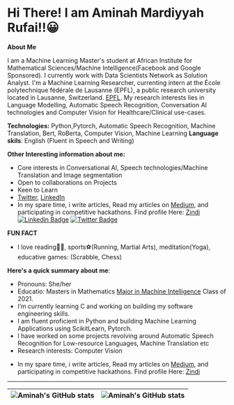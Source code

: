 # Hi There! I am Aminah Mardiyyah Rufai!!😀


**About Me**

 I am a Machine Learning Master's student at African Institute for Mathematical Sciences/Machine Intelligence(Facebook and Google Sponsored). I currently work with Data Scientists Network as Solution Analyst. 
I'm a Machine Learning Researcher, currenting intern at the École polytechnique fédérale de Lausanne (EPFL), a public research university located in Lausanne, Switzerland. [EPFL](https://www.epfl.ch/en/). My research interests lies in Language Modelling, Automatic Speech Recognition, Conversation AI technologies and Computer Vision for Healthcare/Clinical use-cases.

__Technologies:__ Python,Pytorch, Automatic Speech Recognition, Machine Translation, Bert, RoBerta, Computer Vision, Machine Learning
__Language skils__: English (Fluent in Speech and Writing)

__Other Interesting information about me:__

* Core interests in Conversational AI, Speech technologies/Machine Translation and Image segmentation
* Open to collaborations on Projects
* Keen to Learn
* [Twitter](http://twitter.com/@diyyah92), [LinkedIn](http://linkedin.com/in/aminah-mardiyyah-rufa-i)
* In my spare time, i write articles, Read my articles on [Medium](http://medium.com/@mardiyyah), and participating in competitive hackathons. Find profile Here: [Zindi](https://zindi.africa/users/Mardiyyah)
 [![Linkedin Badge](https://img.shields.io/badge/-aminah-mardiyyah-rufa-i-blue?style=for-the-badge&logo=Linkedin&logoColor=white&link=https://www.linkedin.com/in/aminah-mardiyyah-rufa-i)](https://www.linkedin.com/in/iambolajiayo) [![Twitter Badge](https://img.shields.io/badge/-@diyyah92-1ca0f1?style=for-the-badge&logo=twitter&logoColor=white&link=https://twitter.com/diyyah92)](https://twitter.com/diyyah92)


__FUN FACT__
* I love reading📘📘, sports⚽(Running, Martial Arts), meditation(Yoga), educative games: (Scrabble, Chess)


**Here's a quick summary about me**:

- Pronouns: She/her
- Educatio: Masters in Mathematics [Major in Machine Intelligence](https://aimsammi.org) Class of 2021.
- I’m currently learning C and working on building my software engineering skills. 
- I am fluent proficient in Python and building Machine Learning Applications using ScikitLearn, Pytorch. 
- I have worked on some projects revolving around Automatic Speech Recognition for Low-resource Languages, Machine Translation etc
- Research interests: Computer Vision

* In my spare time, i write articles, Read my articles on [Medium](http://medium.com/@mardiyyah), and participating in competitive hackathons. Find profile Here: [Zindi](https://zindi.africa/users/Mardiyyah)
---

| <img align="center" src="https://github-readme-stats.vercel.app/api?username=Aminah92&theme=merko&show_icons=true&include_all_commits=true&hide_border=true" alt="Aminah's GitHub stats" /> | <img align="center" src="https://github-readme-stats.vercel.app/api/top-langs/?username=Aminah92&langs_count=8&layout=compact&hide_border=true" alt="Aminah's GitHub stats" /> |
| ------------- | ------------- |
